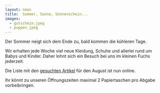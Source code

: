 ```yaml
---
layout: news
title:  Sommer, Sonne, Sonnenschein...
images:
  - gutschein.jpeg
  - puppen.jpeg
---
```


Der Sommer neigt sich dem Ende zu, bald kommen die kühleren Tage.

Wir erhalten jede Woche viel neue Kleidung, Schuhe und allerlei rund um Babys und Kinder.
Daher lohnt sich ein Besuch bei uns im kleinen Fuchs jederzeit.

Die Liste mit den <a href="/assets/downloads/{{site.gesuchteArtikelListe}}" target="_blank">gesuchten Artikel</a> für den August ist nun online.

Ihr könnt zu unseren Öffnungszeiten maximal 2 Papiertaschen pro Abgabe vorbeibringen.



